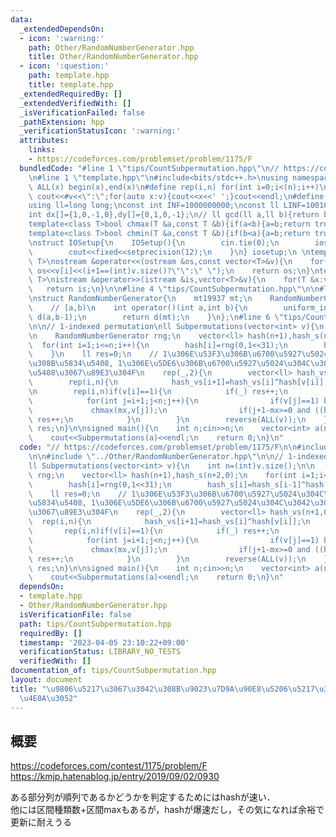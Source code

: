 ```yaml
---
data:
  _extendedDependsOn:
  - icon: ':warning:'
    path: Other/RandomNumberGenerator.hpp
    title: Other/RandomNumberGenerator.hpp
  - icon: ':question:'
    path: template.hpp
    title: template.hpp
  _extendedRequiredBy: []
  _extendedVerifiedWith: []
  _isVerificationFailed: false
  _pathExtension: hpp
  _verificationStatusIcon: ':warning:'
  attributes:
    links:
    - https://codeforces.com/problemset/problem/1175/F
  bundledCode: "#line 1 \"tips/CountSubpermutation.hpp\"\n// https://codeforces.com/problemset/problem/1175/F\n\
    \n#line 1 \"template.hpp\"\n#include<bits/stdc++.h>\nusing namespace std;\n#define\
    \ ALL(x) begin(x),end(x)\n#define rep(i,n) for(int i=0;i<(n);i++)\n#define debug(v)\
    \ cout<<#v<<\":\";for(auto x:v){cout<<x<<' ';}cout<<endl;\n#define mod 1000000007\n\
    using ll=long long;\nconst int INF=1000000000;\nconst ll LINF=1001002003004005006ll;\n\
    int dx[]={1,0,-1,0},dy[]={0,1,0,-1};\n// ll gcd(ll a,ll b){return b?gcd(b,a%b):a;}\n\
    template<class T>bool chmax(T &a,const T &b){if(a<b){a=b;return true;}return false;}\n\
    template<class T>bool chmin(T &a,const T &b){if(b<a){a=b;return true;}return false;}\n\
    \nstruct IOSetup{\n    IOSetup(){\n        cin.tie(0);\n        ios::sync_with_stdio(0);\n\
    \        cout<<fixed<<setprecision(12);\n    }\n} iosetup;\n \ntemplate<typename\
    \ T>\nostream &operator<<(ostream &os,const vector<T>&v){\n    for(int i=0;i<(int)v.size();i++)\
    \ os<<v[i]<<(i+1==(int)v.size()?\"\":\" \");\n    return os;\n}\ntemplate<typename\
    \ T>\nistream &operator>>(istream &is,vector<T>&v){\n    for(T &x:v)is>>x;\n \
    \   return is;\n}\n\n#line 4 \"tips/CountSubpermutation.hpp\"\n\n#line 1 \"Other/RandomNumberGenerator.hpp\"\
    \nstruct RandomNumberGenerator{\n    mt19937 mt;\n    RandomNumberGenerator():mt(chrono::steady_clock::now().time_since_epoch().count()){}\n\
    \    // [a,b)\n    int operator()(int a,int b){\n        uniform_int_distribution<int>\
    \ d(a,b-1);\n        return d(mt);\n    }\n};\n#line 6 \"tips/CountSubpermutation.hpp\"\
    \n\n// 1-indexed permutation\nll Subpermutations(vector<int> v){\n    int n=(int)v.size();\n\
    \n    RandomNumberGenerator rng;\n    vector<ll> hash(n+1),hash_s(n+2,0);\n  \
    \  for(int i=1;i<=n;i++){\n        hash[i]=rng(0,1<<31);\n        hash_s[i]=hash_s[i-1]^hash[i];\n\
    \    }\n    ll res=0;\n    // 1\u306E\u53F3\u306B\u6700\u5927\u5024\u304C\u3042\
    \u308B\u5834\u5408, 1\u306E\u5DE6\u306B\u6700\u5927\u5024\u304C\u3042\u308B\u5834\
    \u5408\u3067\u89E3\u304F\n    rep(_,2){\n        vector<ll> hash_vs(n+1,0);\n\
    \        rep(i,n){\n            hash_vs[i+1]=hash_vs[i]^hash[v[i]];\n        }\n\
    \n        rep(i,n)if(v[i]==1){\n            if(_) res++;\n            int mx=0;\n\
    \            for(int j=i+1;j<n;j++){\n                if(v[j]==1) break;\n   \
    \             chmax(mx,v[j]);\n                if(j+1-mx>=0 and ((hash_vs[j+1]^hash_vs[j+1-mx])==hash_s[mx]))\
    \ res++;\n            }\n        }\n        reverse(ALL(v));\n    }\n\n    return\
    \ res;\n}\n\nsigned main(){\n    int n;cin>>n;\n    vector<int> a(n);\n    cin>>a;\n\
    \    cout<<Subpermutations(a)<<endl;\n    return 0;\n}\n"
  code: "// https://codeforces.com/problemset/problem/1175/F\n\n#include \"../template.hpp\"\
    \n\n#include \"../Other/RandomNumberGenerator.hpp\"\n\n// 1-indexed permutation\n\
    ll Subpermutations(vector<int> v){\n    int n=(int)v.size();\n\n    RandomNumberGenerator\
    \ rng;\n    vector<ll> hash(n+1),hash_s(n+2,0);\n    for(int i=1;i<=n;i++){\n\
    \        hash[i]=rng(0,1<<31);\n        hash_s[i]=hash_s[i-1]^hash[i];\n    }\n\
    \    ll res=0;\n    // 1\u306E\u53F3\u306B\u6700\u5927\u5024\u304C\u3042\u308B\
    \u5834\u5408, 1\u306E\u5DE6\u306B\u6700\u5927\u5024\u304C\u3042\u308B\u5834\u5408\
    \u3067\u89E3\u304F\n    rep(_,2){\n        vector<ll> hash_vs(n+1,0);\n      \
    \  rep(i,n){\n            hash_vs[i+1]=hash_vs[i]^hash[v[i]];\n        }\n\n \
    \       rep(i,n)if(v[i]==1){\n            if(_) res++;\n            int mx=0;\n\
    \            for(int j=i+1;j<n;j++){\n                if(v[j]==1) break;\n   \
    \             chmax(mx,v[j]);\n                if(j+1-mx>=0 and ((hash_vs[j+1]^hash_vs[j+1-mx])==hash_s[mx]))\
    \ res++;\n            }\n        }\n        reverse(ALL(v));\n    }\n\n    return\
    \ res;\n}\n\nsigned main(){\n    int n;cin>>n;\n    vector<int> a(n);\n    cin>>a;\n\
    \    cout<<Subpermutations(a)<<endl;\n    return 0;\n}\n"
  dependsOn:
  - template.hpp
  - Other/RandomNumberGenerator.hpp
  isVerificationFile: false
  path: tips/CountSubpermutation.hpp
  requiredBy: []
  timestamp: '2023-04-05 23:10:22+09:00'
  verificationStatus: LIBRARY_NO_TESTS
  verifiedWith: []
documentation_of: tips/CountSubpermutation.hpp
layout: document
title: "\u9806\u5217\u3067\u3042\u308B\u9023\u7D9A\u90E8\u5206\u5217\u306E\u6570\u3048\
  \u4E0A\u3052"
---
```


## 概要  
https://codeforces.com/contest/1175/problem/F  
https://kmjp.hatenablog.jp/entry/2019/09/02/0930  

ある部分列が順列であるかどうかを判定するためにはhashが速い．  
他には区間種類数+区間maxもあるが，hashが爆速だし，その気になれば余裕で更新に耐えうる  

